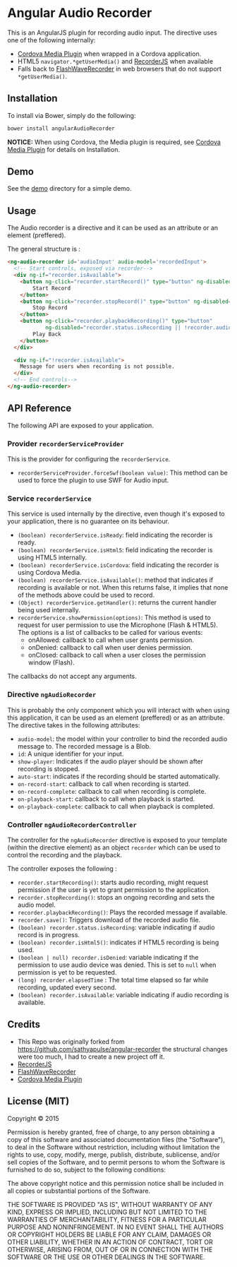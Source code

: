 # Angular Audio Recorder
This is an AngularJS plugin for recording audio input. The directive uses one of the following internally:
- [Cordova Media Plugin](https://github.com/apache/cordova-plugin-media) when wrapped in a Cordova application.
- HTML5 `navigator.*getUserMedia()` and [RecorderJS](https://github.com/mattdiamond/Recorderjs) when available
- Falls back to [FlashWaveRecorder](https://github.com/michalstocki/FlashWavRecorder) in web browsers that do not support `*getUserMedia()`.

## Installation

To install via Bower, simply do the following:

```bash
bower install angularAudioRecorder
```

**NOTICE:** When using Cordova, the Media plugin is required, see [Cordova Media Plugin](https://github.com/apache/cordova-plugin-media) for details on Installation.

## Demo

See the [demo](demo) directory for a simple demo.

## Usage

The Audio recorder is a directive and it can be used as an attribute or an element (preffered).

The general structure is :

```HTML
<ng-audio-recorder id='audioInput' audio-model='recordedInput'>
  <!-- Start controls, exposed via recorder-->
  <div ng-if="recorder.isAvailable">
    <button ng-click="recorder.startRecord()" type="button" ng-disabled="recorder.status.isRecording">
        Start Record
    </button>
    <button ng-click="recorder.stopRecord()" type="button" ng-disabled="recorder.status.isRecording === false">
        Stop Record
    </button>
    <button ng-click="recorder.playbackRecording()" type="button"
            ng-disabled="recorder.status.isRecording || !recorder.audioModel">
        Play Back
    </button>
  </div>

  <div ng-if="!recorder.isAvailable">
    Message for users when recording is not possible.
  </div>
  <!-- End controls-->
</ng-audio-recorder>
```

## API Reference

The following API are exposed to your application.

### Provider `recorderServiceProvider`

This is the provider for configuring the `recorderService`.

- `recorderServiceProvider.forceSwf(boolean value)`: This method can be used to force the plugin to use SWF for Audio input.

### Service `recorderService`

This service is used internally by the directive, even though it's exposed to your application, there is no guarantee on its behaviour.

- `(boolean) recorderService.isReady`: field indicating the recorder is ready.
- `(boolean) recorderService.isHtml5`: field indicating the recorder is using HTML5 internally.
- `(boolean) recorderService.isCordova`: field indicating the recorder is using Cordova Media.
- `(boolean) recorderService.isAvailable()`: method that indicates if recording is available or not. When this returns false, it implies that none of the methods above could be used to record.
- `(Object) recorderService.getHandler()`: returns the current handler being used internally.
- `recorderService.showPermission(options)`: This method is used to request for user permission to use the Microphone (Flash & HTML5). The options is a list of callbacks to be called for various events:
    * onAllowed: callback to call when user grants permission.
    * onDenied: callback to call when user denies permission.
    * onClosed: callback to call when a user closes the permission window (Flash).

The callbacks do not accept any arguments.

### Directive `ngAudioRecorder`

This is probably the only component which you will interact with when using this application, it can be used as an element (preffered) or as an attribute. The directive takes in the following attributes:

- `audio-model`: the model within your controller to bind the recorded audio message to. The recorded message is a Blob.
- `id`: A unique identifier for your input.
- `show-player`: Indicates if the audio player should be shown after recording is stopped.
- `auto-start`: indicates if the recording should be started automatically.
- `on-record-start`: callback to call when recording is started.
- `on-record-complete`: callback to call when recording is complete.
- `on-playback-start`: callback to call when playback is started.
- `on-playback-complete`: callback to call when playback is completed.

### Controller `ngAudioRecorderController`

The controller for the `ngAudioRecorder` directive is exposed to your template (within the directive element) as an object `recorder` which can be used to control the recording and the playback.

The controller exposes the following :

- `recorder.startRecording()`: starts audio recording, might request permission if the user is yet to grant permission to the application.
- `recorder.stopRecording()`: stops an ongoing recording and sets the audio model.
- `recorder.playbackRecording()`: Plays the recorded message if available.
- `recorder.save()`: Triggers download of the recorded audio file.
- `(boolean) recorder.status.isRecording`: variable indicating if audio record is in progress.
- `(boolean) recorder.isHtml5()`: indicates if HTML5 recording is being used.
- `(boolean | null) recorder.isDenied`: variable indicating if the permission to use audio device was denied. This is set to `null` when permission is yet to be requested.
- `(long) recorder.elapsedTime` : The total time elapsed so far while recording, updated every second.
- `(boolean) recorder.isAvailable`: variable indicating if audio recording is available.





## Credits

 - This Repo was originally forked from https://github.com/sathyapulse/angular-recorder the structural changes were too much, I had to create a new project off it.
 - [RecorderJS](https://github.com/mattdiamond/Recorderjs)
 - [FlashWaveRecorder](https://github.com/michalstocki/FlashWavRecorder)
 - [Cordova Media Plugin](https://github.com/apache/cordova-plugin-media)


## License (MIT)

Copyright © 2015

Permission is hereby granted, free of charge, to any person obtaining a copy of this software and associated documentation files (the "Software"), to deal in the Software without restriction, including without limitation the rights to use, copy, modify, merge, publish, distribute, sublicense, and/or sell copies of the Software, and to permit persons to whom the Software is furnished to do so, subject to the following conditions:

The above copyright notice and this permission notice shall be included in all copies or substantial portions of the Software.

THE SOFTWARE IS PROVIDED "AS IS", WITHOUT WARRANTY OF ANY KIND, EXPRESS OR IMPLIED, INCLUDING BUT NOT LIMITED TO THE WARRANTIES OF MERCHANTABILITY, FITNESS FOR A PARTICULAR PURPOSE AND NONINFRINGEMENT. IN NO EVENT SHALL THE AUTHORS OR COPYRIGHT HOLDERS BE LIABLE FOR ANY CLAIM, DAMAGES OR OTHER LIABILITY, WHETHER IN AN ACTION OF CONTRACT, TORT OR OTHERWISE, ARISING FROM, OUT OF OR IN CONNECTION WITH THE SOFTWARE OR THE USE OR OTHER DEALINGS IN THE SOFTWARE.
